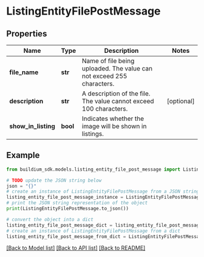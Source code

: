 # ListingEntityFilePostMessage


## Properties

Name | Type | Description | Notes
------------ | ------------- | ------------- | -------------
**file_name** | **str** | Name of file being uploaded. The value can not exceed 255 characters. | 
**description** | **str** | A description of the file. The value cannot exceed 100 characters. | [optional] 
**show_in_listing** | **bool** | Indicates whether the image will be shown in listings. | 

## Example

```python
from buildium_sdk.models.listing_entity_file_post_message import ListingEntityFilePostMessage

# TODO update the JSON string below
json = "{}"
# create an instance of ListingEntityFilePostMessage from a JSON string
listing_entity_file_post_message_instance = ListingEntityFilePostMessage.from_json(json)
# print the JSON string representation of the object
print(ListingEntityFilePostMessage.to_json())

# convert the object into a dict
listing_entity_file_post_message_dict = listing_entity_file_post_message_instance.to_dict()
# create an instance of ListingEntityFilePostMessage from a dict
listing_entity_file_post_message_from_dict = ListingEntityFilePostMessage.from_dict(listing_entity_file_post_message_dict)
```
[[Back to Model list]](../README.md#documentation-for-models) [[Back to API list]](../README.md#documentation-for-api-endpoints) [[Back to README]](../README.md)


